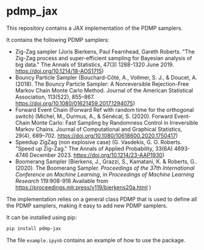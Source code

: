 # pdmp_jax


This repository contains a JAX implementation of the PDMP samplers. 

It contains the following PDMP samplers:
- Zig-Zag sampler (Joris Bierkens, Paul Fearnhead, Gareth Roberts. "The Zig-Zag process and super-efficient sampling for Bayesian analysis of big data." The Annals of Statistics, 47(3) 1288-1320 June 2019. https://doi.org/10.1214/18-AOS1715)
- Bouncy Particle Sampler (Bouchard-Côté, A., Vollmer, S. J., & Doucet, A. (2018). The Bouncy Particle Sampler: A Nonreversible Rejection-Free Markov Chain Monte Carlo Method. Journal of the American Statistical Association, 113(522), 855–867. https://doi.org/10.1080/01621459.2017.1294075)
- Forward Event Chain (Forward Ref with random time for the orthogonal switch) (Michel, M., Durmus, A., & Sénécal, S. (2020). Forward Event-Chain Monte Carlo: Fast Sampling by Randomness Control in Irreversible Markov Chains. Journal of Computational and Graphical Statistics, 29(4), 689–702. https://doi.org/10.1080/10618600.2020.1750417)
- Speedup ZigZag (non explosive case) (G. Vasdekis, G. O. Roberts. "Speed up Zig-Zag." The Annals of Applied Probability, 33(6A) 4693-4746 December 2023. https://doi.org/10.1214/23-AAP1930)
- Boomerang Sampler (Bierkens, J., Grazzi, S., Kamatani, K. &amp; Roberts, G.. (2020). The Boomerang Sampler. <i>Proceedings of the 37th International Conference on Machine Learning</i>, in <i>Proceedings of Machine Learning Research</i> 119:908-918 Available from https://proceedings.mlr.press/v119/bierkens20a.html )


The implementation relies on a general class PDMP that is used to define all the PDMP samplers, making it easy to add new PDMP samplers.

It can be installed using pip:
```bash
pip install pdmp-jax
```

The file `example.ipynb` contains an example of how to use the package.